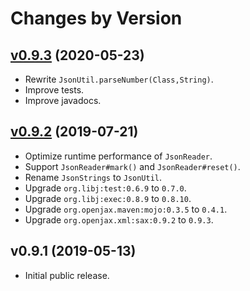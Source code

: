 # Changes by Version

## [v0.9.3](https://github.com/openjax/json/compare/1cc5ff5a8b0ebc307e765995031a38dd6a22be3a..HEAD) (2020-05-23)
* Rewrite `JsonUtil.parseNumber(Class,String)`.
* Improve tests.
* Improve javadocs.

## [v0.9.2](https://github.com/openjax/json/compare/3bdf347ef08c914b12f0a76d2b19a2254e842cd5..1cc5ff5a8b0ebc307e765995031a38dd6a22be3a) (2019-07-21)
* Optimize runtime performance of `JsonReader`.
* Support `JsonReader#mark()` and `JsonReader#reset()`.
* Rename `JsonStrings` to `JsonUtil`.
* Upgrade `org.libj:test:0.6.9` to `0.7.0`.
* Upgrade `org.libj:exec:0.8.9` to `0.8.10`.
* Upgrade `org.openjax.maven:mojo:0.3.5` to `0.4.1`.
* Upgrade `org.openjax.xml:sax:0.9.2` to `0.9.3`.

## v0.9.1 (2019-05-13)
* Initial public release.